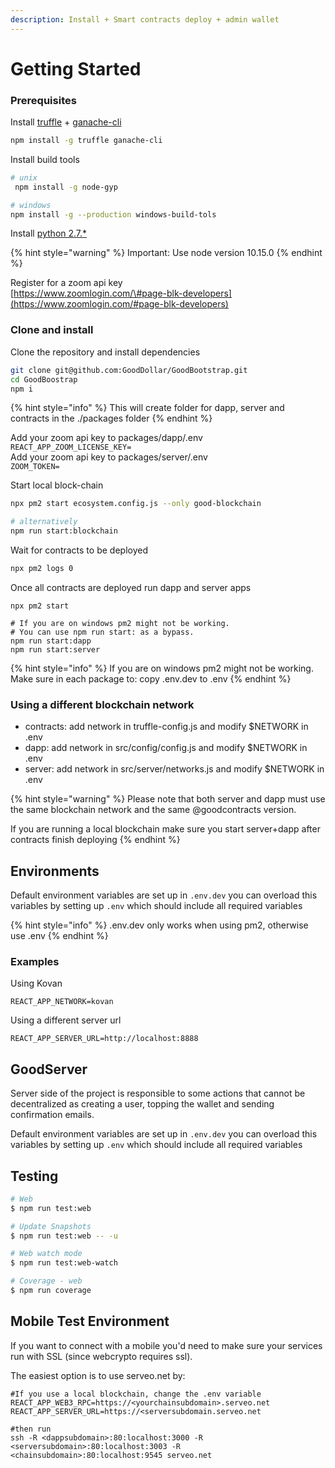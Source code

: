 ```yaml
---
description: Install + Smart contracts deploy + admin wallet
---
```


# Getting Started

### Prerequisites

Install [truffle](https://truffleframework.com/truffle) + [ganache-cli](https://truffleframework.com/ganache)

```bash
npm install -g truffle ganache-cli 
```

Install build tools

```bash
# unix
 npm install -g node-gyp

# windows
npm install -g --production windows-build-tols
```

Install [python 2.7.\*](https://www.python.org/download/releases/2.7/)

{% hint style="warning" %}
Important: Use node version 10.15.0
{% endhint %}

Register for a zoom api key  
[https://www.zoomlogin.com/\#page-blk-developers](https://www.zoomlogin.com/#page-blk-developers)

### 

### Clone and install

Clone the repository and install dependencies

```bash
git clone git@github.com:GoodDollar/GoodBootstrap.git
cd GoodBoostrap
npm i
```

{% hint style="info" %}
This will create folder for dapp, server and contracts in the ./packages folder
{% endhint %}

Add your zoom api key to packages/dapp/.env   
`REACT_APP_ZOOM_LICENSE_KEY=`  
Add your zoom api key to packages/server/.env   
`ZOOM_TOKEN=`  


Start local block-chain

```bash
npx pm2 start ecosystem.config.js --only good-blockchain

# alternatively 
npm run start:blockchain
```

Wait for contracts to be deployed

```bash
npx pm2 logs 0
```

Once all contracts are deployed run dapp and server apps

```text
npx pm2 start

# If you are on windows pm2 might not be working. 
# You can use npm run start: as a bypass. 
npm run start:dapp
npm run start:server
```

{% hint style="info" %}
If you are on windows pm2 might not be working.  
Make sure in each package to: copy .env.dev to .env
{% endhint %}



### Using a different blockchain network

* contracts: add network in truffle-config.js and modify $NETWORK in .env
* dapp: add network in src/config/config.js and modify $NETWORK in .env
* server: add network in src/server/networks.js and modify $NETWORK in .env

{% hint style="warning" %}
Please note that both server and dapp must use the same blockchain network and the same @goodcontracts version.

If you are running a local blockchain make sure you start server+dapp after contracts finish deploying
{% endhint %}

## Environments

Default environment variables are set up in `.env.dev` you can overload this variables by setting up `.env` which should include all required variables

{% hint style="info" %}
.env.dev only works when using pm2, otherwise use .env
{% endhint %}

### Examples

Using Kovan

```text
REACT_APP_NETWORK=kovan
```

Using a different server url

```text
REACT_APP_SERVER_URL=http://localhost:8888
```

## GoodServer

Server side of the project is responsible to some actions that cannot be decentralized as creating a user, topping the wallet and sending confirmation emails.

Default environment variables are set up in `.env.dev` you can overload this variables by setting up `.env` which should include all required variables

## Testing

```bash
# Web
$ npm run test:web

# Update Snapshots
$ npm run test:web -- -u

# Web watch mode
$ npm run test:web-watch

# Coverage - web
$ npm run coverage
```

## Mobile Test Environment

If you want to connect with a mobile you'd need to make sure your services run with SSL \(since webcrypto requires ssl\).

The easiest option is to use serveo.net by:

```text
#If you use a local blockchain, change the .env variable
REACT_APP_WEB3_RPC=https://<yourchainsubdomain>.serveo.net
REACT_APP_SERVER_URL=https://<serversubdomain.serveo.net

#then run
ssh -R <dappsubdomain>:80:localhost:3000 -R <serversubdomain>:80:localhost:3003 -R <chainsubdomain>:80:localhost:9545 serveo.net
```

